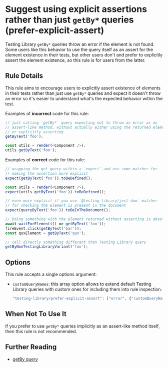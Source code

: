 # Suggest using explicit assertions rather than just `getBy*` queries (prefer-explicit-assert)

Testing Library `getBy*` queries throw an error if the element is not
found. Some users like this behavior to use the query itself as an
assert for the element existence in their tests, but other users don't
and prefer to explicitly assert the element existence, so this rule is
for users from the latter.

## Rule Details

This rule aims to encourage users to explicitly assert existence of
elements in their tests rather than just use `getBy*` queries and expect
it doesn't throw an error so it's easier to understand what's the
expected behavior within the test.

Examples of **incorrect** code for this rule:

```js
// just calling `getBy*` query expecting not to throw an error as an
// assert-like method, without actually either using the returned element
// or explicitly asserting
getByText('foo');

const utils = render(<Component />);
utils.getByText('foo');
```

Examples of **correct** code for this rule:

```js
// wrapping the get query within a `expect` and use some matcher for
// making the assertion more explicit
expect(getByText('foo')).toBeDefined();

const utils = render(<Component />);
expect(utils.getByText('foo')).toBeDefined();

// even more explicit if you use `@testing-library/jest-dom` matcher
// for checking the element is present in the document
expect(queryByText('foo')).toBeInTheDocument();

// Doing something with the element returned without asserting is absolutely fine
await waitForElement(() => getByText('foo'));
fireEvent.click(getByText('bar'));
const quxElement = getByText('qux');

// call directly something different than Testing Library query
getByNonTestingLibraryVariant('foo');
```

## Options

This rule accepts a single options argument:

- `customQueryNames`: this array option allows to extend default Testing
  Library queries with custom ones for including them into rule
  inspection.

  ```js
  "testing-library/prefer-explicit-assert": ["error", {"customQueryNames": ["getByIcon", "getBySomethingElse"]}],
  ```

## When Not To Use It

If you prefer to use `getBy*` queries implicitly as an assert-like
method itself, then this rule is not recommended.

## Further Reading

- [getBy query](https://testing-library.com/docs/dom-testing-library/api-queries#getby)
